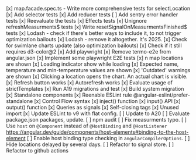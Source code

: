 [x] map.facade.spec.ts - Write more comprehensive tests for selectLocation
[x] Add selector tests
[x] Add reducer tests
[ ] Add sentry error handler tests
[x] Reevaluate the tests
[x] Effects tests
    [x] Unignore refreshMeasurments$ tests
    [x] Write resetSignalOnMeasurmentsFinished$ tests
[x] Lodash - check if there's better ways to include it, to not trigger optimization bailouts
[x] Lodash - remove it altogether. It's 2025.
[x] Check for swimlane charts update (also optimization bailouts)
    [x] Check if it still requires d3-color@2
[x] Add playwright
    [x] Remove termo-e2e from angular.json
[x] Implement some playwright E2E tests
    [x] n map locations are shown
    [x] Loading indicator show while loading
    [x] Expected name, temperature and min-temperature values are shown
    [x] 'Outdated' warnings are shown
    [x] Clicking a location opens the chart. An actual chart is visible.
    [x] Refresh button works
    [x] Autorefresh works
[x] Evaluate usage of strictTemplates
[x] Run A19 migrations and test
    [x] Build system migration
    [x] Standalone components
        [x] Reenable ESLint rule @angular-eslint/prefer-standalone
    [x] Control Flow syntax
    [x] inject() function
    [x] input() API
    [x] output() function
    [x] Queries as signals
    [x] Self-closing tags
    [x] Unused import
[x] Update ESLint to v9 with flat config.
[ ] Update to A20
[ ] Evaluate package.json packages, update.
[ ] npm audit
[ ] Fix measurments typo.
[ ] Use `host` on `@Component` instead of `@HostBinding` and `@HostListener` https://angular.dev/guide/components/host-elements#binding-to-the-host-element
    [ ] Enable host binding type checking in `angularCompilerOptions`.
[ ] Hide locations delayed by several days.
[ ] Refactor to signal store.
[ ] Refactor to github actions
